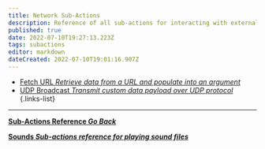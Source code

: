 ```yaml
---
title: Network Sub-Actions
description: Reference of all sub-actions for interacting with external networks or URL's
published: true
date: 2022-07-10T19:27:13.223Z
tags: subactions
editor: markdown
dateCreated: 2022-07-10T19:01:16.907Z
---
```


* [Fetch URL *Retrieve data from a URL and populate into an argument*](/Sub-Actions/Network/Fetch-URL)
* [UDP Broadcast *Transmit custom data payload over UDP protocol*](/Sub-Actions/Network/UDP-Broadcast)
{.links-list}

---

<section class="btn-grid my-5">
    
  [<i class="mdi mdi-chevron-left"></i>**Sub-Actions Reference *Go Back***](/en/Sub-Actions)
  
  [<i class="mdi mdi-volume-high primary--text"></i> **Sounds *Sub-actions reference for playing sound files***](/en/Sub-Actions/Sounds)
  
</section>